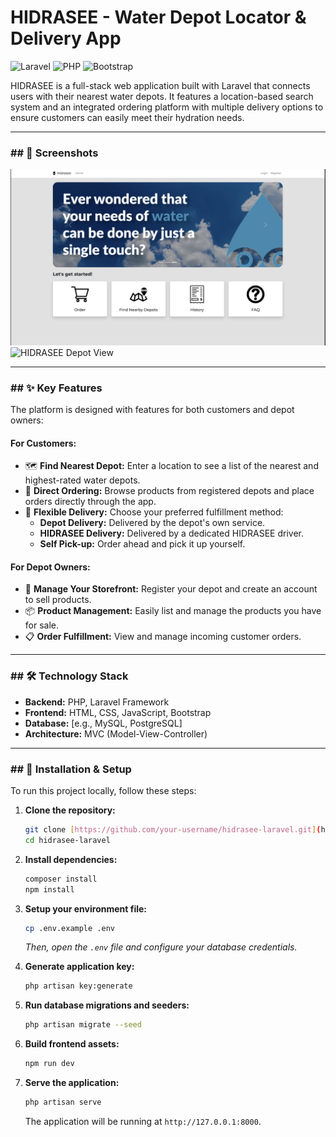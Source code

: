 # HIDRASEE - Water Depot Locator & Delivery App

![Laravel](https://img.shields.io/badge/Laravel-FF2D20?style=for-the-badge&logo=laravel&logoColor=white)
![PHP](https://img.shields.io/badge/PHP-777BB4?style=for-the-badge&logo=php&logoColor=white)
![Bootstrap](https://img.shields.io/badge/Bootstrap-563D7C?style=for-the-badge&logo=bootstrap&logoColor=white)

HIDRASEE is a full-stack web application built with Laravel that connects users with their nearest water depots. It features a location-based search system and an integrated ordering platform with multiple delivery options to ensure customers can easily meet their hydration needs.

---

### ## 📸 Screenshots

![HIDRASEE Main Page](home.png)
![HIDRASEE Depot View]([screenshot.png])

---

### ## ✨ Key Features

The platform is designed with features for both customers and depot owners:

#### For Customers:
* 🗺️ **Find Nearest Depot:** Enter a location to see a list of the nearest and highest-rated water depots.
* 🛒 **Direct Ordering:** Browse products from registered depots and place orders directly through the app.
* 🚚 **Flexible Delivery:** Choose your preferred fulfillment method:
    * **Depot Delivery:** Delivered by the depot's own service.
    * **HIDRASEE Delivery:** Delivered by a dedicated HIDRASEE driver.
    * **Self Pick-up:** Order ahead and pick it up yourself.

#### For Depot Owners:
* 🏪 **Manage Your Storefront:** Register your depot and create an account to sell products.
* 📦 **Product Management:** Easily list and manage the products you have for sale.
* 📋 **Order Fulfillment:** View and manage incoming customer orders.

---

### ## 🛠️ Technology Stack

* **Backend:** PHP, Laravel Framework
* **Frontend:** HTML, CSS, JavaScript, Bootstrap
* **Database:** [e.g., MySQL, PostgreSQL]
* **Architecture:** MVC (Model-View-Controller)

---

### ## 🚀 Installation & Setup

To run this project locally, follow these steps:

1.  **Clone the repository:**
    ```bash
    git clone [https://github.com/your-username/hidrasee-laravel.git](https://github.com/your-username/hidrasee-laravel.git)
    cd hidrasee-laravel
    ```
2.  **Install dependencies:**
    ```bash
    composer install
    npm install
    ```
3.  **Setup your environment file:**
    ```bash
    cp .env.example .env
    ```
    *Then, open the `.env` file and configure your database credentials.*

4.  **Generate application key:**
    ```bash
    php artisan key:generate
    ```
5.  **Run database migrations and seeders:**
    ```bash
    php artisan migrate --seed
    ```
6.  **Build frontend assets:**
    ```bash
    npm run dev
    ```
7.  **Serve the application:**
    ```bash
    php artisan serve
    ```
    The application will be running at `http://127.0.0.1:8000`.
